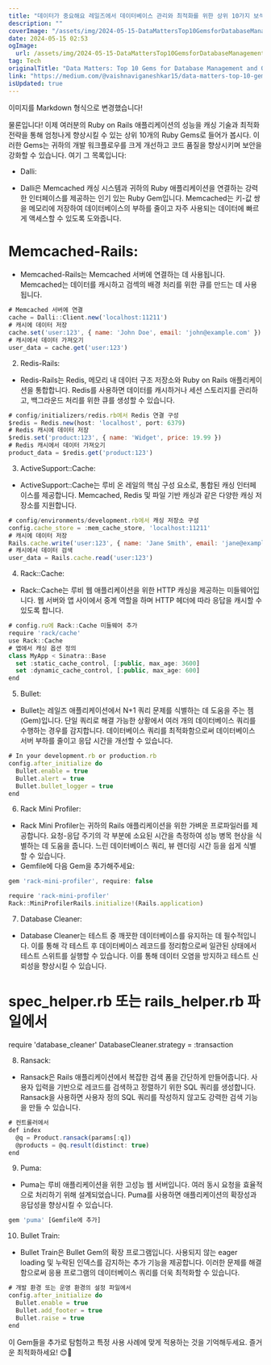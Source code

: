 ```yaml
---
title: "데이터가 중요해요 레일즈에서 데이터베이스 관리와 최적화를 위한 상위 10가지 보석"
description: ""
coverImage: "/assets/img/2024-05-15-DataMattersTop10GemsforDatabaseManagementandOptimizationinRails_0.png"
date: 2024-05-15 02:53
ogImage: 
  url: /assets/img/2024-05-15-DataMattersTop10GemsforDatabaseManagementandOptimizationinRails_0.png
tag: Tech
originalTitle: "Data Matters: Top 10 Gems for Database Management and Optimization in Rails"
link: "https://medium.com/@vaishnaviganeshkar15/data-matters-top-10-gems-for-database-management-and-optimization-in-rails-1fbe0b9664b3"
isUpdated: true
---
```





이미지를 Markdown 형식으로 변경했습니다!

물론입니다! 이제 여러분의 Ruby on Rails 애플리케이션의 성능을 캐싱 기술과 최적화 전략을 통해 엄청나게 향상시킬 수 있는 상위 10개의 Ruby Gems로 들어가 봅시다. 이러한 Gems는 귀하의 개발 워크플로우를 크게 개선하고 코드 품질을 향상시키며 보안을 강화할 수 있습니다. 여기 그 목록입니다:

- Dalli:

- Dalli은 Memcached 캐싱 시스템과 귀하의 Ruby 애플리케이션을 연결하는 강력한 인터페이스를 제공하는 인기 있는 Ruby Gem입니다. Memcached는 키-값 쌍을 메모리에 저장하여 데이터베이스의 부하를 줄이고 자주 사용되는 데이터에 빠르게 액세스할 수 있도록 도와줍니다.



# Memcached-Rails:

- Memcached-Rails는 Memcached 서버에 연결하는 데 사용됩니다. Memcached는 데이터를 캐시하고 검섹의 배경 처리를 위한 큐를 만드는 데 사용됩니다.

```js
# Memcached 서버에 연결
cache = Dalli::Client.new('localhost:11211')
# 캐시에 데이터 저장
cache.set('user:123', { name: 'John Doe', email: 'john@example.com' })
# 캐시에서 데이터 가져오기
user_data = cache.get('user:123')
```

2. Redis-Rails:

- Redis-Rails는 Redis, 메모리 내 데이터 구조 저장소와 Ruby on Rails 애플리케이션을 통합합니다. Redis를 사용하면 데이터를 캐시하거나 세션 스토리지를 관리하고, 백그라운드 처리를 위한 큐를 생성할 수 있습니다.

```js
# config/initializers/redis.rb에서 Redis 연결 구성
$redis = Redis.new(host: 'localhost', port: 6379)
# Redis 캐시에 데이터 저장
$redis.set('product:123', { name: 'Widget', price: 19.99 })
# Redis 캐시에서 데이터 가져오기
product_data = $redis.get('product:123')
```



3. ActiveSupport::Cache:

- ActiveSupport::Cache는 루비 온 레일의 핵심 구성 요소로, 통합된 캐싱 인터페이스를 제공합니다. Memcached, Redis 및 파일 기반 캐싱과 같은 다양한 캐싱 저장소를 지원합니다.

```js
# config/environments/development.rb에서 캐싱 저장소 구성
config.cache_store = :mem_cache_store, 'localhost:11211'
# 캐시에 데이터 저장
Rails.cache.write('user:123', { name: 'Jane Smith', email: 'jane@example.com' })
# 캐시에서 데이터 검색
user_data = Rails.cache.read('user:123')
```

4. Rack::Cache:



- Rack::Cache는 루비 웹 애플리케이션을 위한 HTTP 캐싱을 제공하는 미들웨어입니다. 웹 서버와 앱 사이에서 중계 역할을 하며 HTTP 헤더에 따라 응답을 캐시할 수 있도록 합니다.

```js
# config.ru에 Rack::Cache 미들웨어 추가
require 'rack/cache'
use Rack::Cache
# 앱에서 캐싱 옵션 정의
class MyApp < Sinatra::Base
  set :static_cache_control, [:public, max_age: 3600]
  set :dynamic_cache_control, [:public, max_age: 600]
end
```

5. Bullet:

- Bullet는 레일즈 애플리케이션에서 N+1 쿼리 문제를 식별하는 데 도움을 주는 젬(Gem)입니다. 단일 쿼리로 해결 가능한 상황에서 여러 개의 데이터베이스 쿼리를 수행하는 경우를 감지합니다. 데이터베이스 쿼리를 최적화함으로써 데이터베이스 서버 부하를 줄이고 응답 시간을 개선할 수 있습니다.



```js
# In your development.rb or production.rb
config.after_initialize do
  Bullet.enable = true
  Bullet.alert = true
  Bullet.bullet_logger = true
end
```

6. Rack Mini Profiler:

- Rack Mini Profiler는 귀하의 Rails 애플리케이션을 위한 가벼운 프로파일러를 제공합니다. 요청-응답 주기의 각 부분에 소요된 시간을 측정하여 성능 병목 현상을 식별하는 데 도움을 줍니다. 느린 데이터베이스 쿼리, 뷰 렌더링 시간 등을 쉽게 식별할 수 있습니다.
- Gemfile에 다음 Gem을 추가해주세요:

```js
gem 'rack-mini-profiler', require: false
```




```js
require 'rack-mini-profiler'
Rack::MiniProfilerRails.initialize!(Rails.application)
```

7. Database Cleaner:

- Database Cleaner는 테스트 중 깨끗한 데이터베이스를 유지하는 데 필수적입니다. 이를 통해 각 테스트 후 데이터베이스 레코드를 정리함으로써 일관된 상태에서 테스트 스위트를 실행할 수 있습니다. 이를 통해 데이터 오염을 방지하고 테스트 신뢰성을 향상시킬 수 있습니다.





# spec_helper.rb 또는 rails_helper.rb 파일에서
require 'database_cleaner'
DatabaseCleaner.strategy = :transaction


8. Ransack:

- Ransack은 Rails 애플리케이션에서 복잡한 검색 폼을 간단하게 만들어줍니다. 사용자 입력을 기반으로 레코드를 검색하고 정렬하기 위한 SQL 쿼리를 생성합니다. Ransack을 사용하면 사용자 정의 SQL 쿼리를 작성하지 않고도 강력한 검색 기능을 만들 수 있습니다.

```js
# 컨트롤러에서
def index
  @q = Product.ransack(params[:q])
  @products = @q.result(distinct: true)
end
```



9. Puma:

- Puma는 루비 애플리케이션을 위한 고성능 웹 서버입니다. 여러 동시 요청을 효율적으로 처리하기 위해 설계되었습니다. Puma를 사용하면 애플리케이션의 확장성과 응답성을 향상시킬 수 있습니다.

```js
gem 'puma' [Gemfile에 추가]
```

10. Bullet Train:



- Bullet Train은 Bullet Gem의 확장 프로그램입니다. 사용되지 않는 eager loading 및 누락된 인덱스를 감지하는 추가 기능을 제공합니다. 이러한 문제를 해결함으로써 응용 프로그램의 데이터베이스 쿼리를 더욱 최적화할 수 있습니다.

```js
# 개발 환경 또는 운영 환경의 설정 파일에서
config.after_initialize do
  Bullet.enable = true
  Bullet.add_footer = true
  Bullet.raise = true
end
```

이 Gem들을 추가로 탐험하고 특정 사용 사례에 맞게 적용하는 것을 기억해두세요. 즐거운 최적화하세요! 😊🚀
